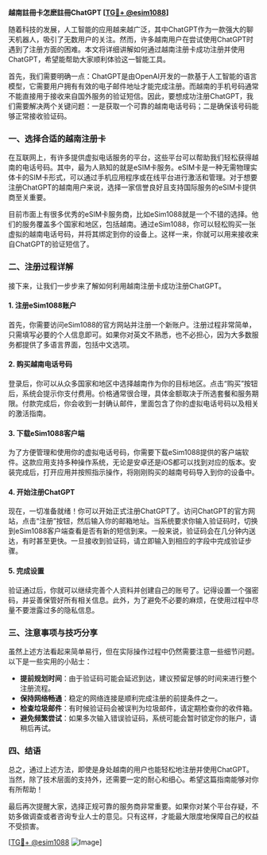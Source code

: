 **越南註冊卡怎麽註冊ChatGPT [[TG💪+ @esim1088](https://t.me/s/esim1088)]**

随着科技的发展，人工智能的应用越来越广泛，其中ChatGPT作为一款强大的聊天机器人，吸引了无数用户的关注。然而，许多越南用户在尝试使用ChatGPT时遇到了注册方面的困难。本文将详细讲解如何通过越南注册卡成功注册并使用ChatGPT，希望能帮助大家顺利体验这一智能工具。

首先，我们需要明确一点：ChatGPT是由OpenAI开发的一款基于人工智能的语言模型，它需要用户拥有有效的电子邮件地址才能完成注册。而越南的手机号码通常不能直接用于接收来自国外服务的验证短信。因此，要想成功注册ChatGPT，我们需要解决两个关键问题：一是获取一个可靠的越南电话号码；二是确保该号码能够正常接收验证码。

### **一、选择合适的越南注册卡**

在互联网上，有许多提供虚拟电话服务的平台，这些平台可以帮助我们轻松获得越南的电话号码。其中，最为人熟知的就是eSIM卡服务。eSIM卡是一种无需物理实体卡的SIM卡形式，可以通过手机应用程序或在线平台进行激活和管理。对于想要注册ChatGPT的越南用户来说，选择一家信誉良好且支持国际服务的eSIM卡提供商至关重要。

目前市面上有很多优秀的eSIM卡服务商，比如eSim1088就是一个不错的选择。他们的服务覆盖多个国家和地区，包括越南。通过eSim1088，你可以轻松购买一张虚拟的越南电话号码，并将其绑定到你的设备上。这样一来，你就可以用来接收来自ChatGPT的验证短信了。

### **二、注册过程详解**

接下来，让我们一步步来了解如何利用越南注册卡成功注册ChatGPT。

#### **1. 注册eSim1088账户**

首先，你需要访问eSim1088的官方网站并注册一个新账户。注册过程非常简单，只需填写必要的个人信息即可。如果你对英文不熟悉，也不必担心，因为大多数服务都提供了多语言界面，包括中文选项。

#### **2. 购买越南电话号码**

登录后，你可以从众多国家和地区中选择越南作为你的目标地区。点击“购买”按钮后，系统会提示你支付费用。价格通常很合理，具体金额取决于所选套餐和服务期限。付款完成后，你会收到一封确认邮件，里面包含了你的虚拟电话号码以及相关的激活指南。

#### **3. 下载eSim1088客户端**

为了方便管理和使用你的虚拟电话号码，你需要下载eSim1088提供的客户端软件。这款应用支持多种操作系统，无论是安卓还是iOS都可以找到对应的版本。安装完成后，打开应用并按照指示操作，将刚刚购买的越南号码导入到你的设备中。

#### **4. 开始注册ChatGPT**

现在，一切准备就绪！你可以开始正式注册ChatGPT了。访问ChatGPT的官方网站，点击“注册”按钮，然后输入你的邮箱地址。当系统要求你输入验证码时，切换到eSim1088客户端查看是否有新的短信到来。一般来说，验证码会在几分钟内送达，有时甚至更快。一旦接收到验证码，请立即输入到相应的字段中完成验证步骤。

#### **5. 完成设置**

验证通过后，你就可以继续完善个人资料并创建自己的账号了。记得设置一个强密码，并妥善保管好所有相关信息。此外，为了避免不必要的麻烦，在使用过程中尽量不要泄露过多的隐私信息。

### **三、注意事项与技巧分享**

虽然上述方法看起来简单易行，但在实际操作过程中仍然需要注意一些细节问题。以下是一些实用的小贴士：

- **提前规划时间**：由于验证码可能会延迟到达，建议预留足够的时间来进行整个注册流程。
- **保持网络畅通**：稳定的网络连接是顺利完成注册的前提条件之一。
- **检查垃圾邮件**：有时候验证码会被误判为垃圾邮件，请定期检查你的收件箱。
- **避免频繁尝试**：如果多次输入错误验证码，系统可能会暂时锁定你的账户，请稍后再试。

### **四、结语**

总之，通过上述方法，即使是身处越南的用户也能轻松地注册并使用ChatGPT。当然，除了技术层面的支持外，还需要一定的耐心和细心。希望这篇指南能够对你有所帮助！

最后再次提醒大家，选择正规可靠的服务商非常重要。如果你对某个平台存疑，不妨多做调查或者咨询专业人士的意见。只有这样，才能最大限度地保障自己的权益不受损害。

[[TG💪+ @esim1088](https://t.me/s/esim1088) ![Image](https://i.postimg.cc/4NQfJmqS/Snipaste-2025-05-13-00-14-12.png)]
